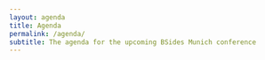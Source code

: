 ```yaml
---
layout: agenda
title: Agenda
permalink: /agenda/
subtitle: The agenda for the upcoming BSides Munich conference
---
```


<!--
If you did not get a ticket for the conference this year you can browse through the slides and watch the talks online.
They have been recorded during the event have been uploaded to the BSidesMunich channel on [YouTube](https://www.youtube.com/channel/UC43VEnrIe-4mb-gx_83TM_A) and [archive.org](https://archive.org/details/BSidesMunich2017).
You can find the individual links below.

Thanks to [@ministraitor](https://twitter.com/ministraitor) for providing the equipment and recording the whole event!
//-->

 
